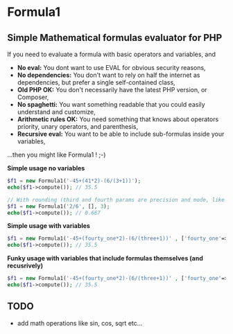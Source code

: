 # Formula1
## Simple Mathematical formulas evaluator for PHP

If you need to evaluate a formula with basic operators and variables, and

* **No eval:** You dont want to use EVAL for obvious security reasons,
* **No dependencies:** You don't want to rely on half the internet as dependencies, but prefer a single self-contained class,
* **Old PHP OK:** You don't necessarily have the latest PHP version, or Composer,
* **No spaghetti:** You want something readable that you could easily understand and customize,
* **Arithmetic rules OK:** You need something that knows about operators priority, unary operators, and parenthesis,
* **Recursive eval:** You want to be able to include sub-formulas inside your variables,

...then you might like Formula1 ! ;-)


**Simple usage no variables**

```PHP
$f1 = new Formula1('-45+(41*2)-(6/(3+1))');
echo($f1->compute()); // 35.5
```

```PHP
// With rounding (third and fourth params are precision and mode, like for the round function) 
$f1 = new Formula1('2/6', [], 3);
echo($f1->compute()); // 0.667
```

**Simple usage with variables**

```PHP
$f1 = new Formula1('-45+(fourty_one*2)-(6/(three+1))' , ['fourty_one'=>41, 'three'=>3]);
echo($f1->compute()); // 35.5
```

**Funky usage with variables that include formulas themselves (and recusrively)**

```PHP
$f1 = new Formula1('-45+(fourty_one*2)-(6/(three+1))' , ['fourty_one'=>'82/2', 'three'=>'12/four', 'four'=>4]);
echo($f1->compute()); // 35.5
```

## TODO

* add math operations like sin, cos, sqrt etc...
